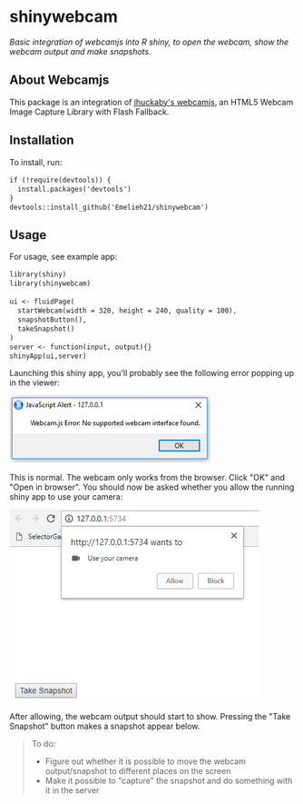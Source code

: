 # shinywebcam

_Basic integration of webcamjs into R shiny, to open the webcam, show the webcam output and make snapshots._

## About Webcamjs
This package is an integration of [jhuckaby's webcamjs](https://github.com/jhuckaby/webcamjs), an HTML5 Webcam Image Capture Library with Flash Fallback.

## Installation
To install, run:

``` 
if (!require(devtools)) {
  install.packages('devtools')
}
devtools::install_github('Emelieh21/shinywebcam')
```

## Usage
For usage, see example app:

```
library(shiny)
library(shinywebcam)

ui <- fluidPage(
  startWebcam(width = 320, height = 240, quality = 100),
  snapshotButton(),
  takeSnapshot()
)
server <- function(input, output){}
shinyApp(ui,server)
```

Launching this shiny app, you'll probably see the following error popping up in the viewer:

![image](assets/normal_error.png)

This is normal. The webcam only works from the browser. Click "OK" and "Open in browser". You should now be asked whether you allow the running shiny app to use your camera:



![image](assets/in_browser.png)

After allowing, the webcam output should start to show. Pressing the "Take Snapshot" button makes a snapshot appear below.

> To do:
>
> * Figure out whether it is possible to move the webcam output/snapshot to different places on the screen
> * Make it possible to "capture" the snapshot and do something with it in the server